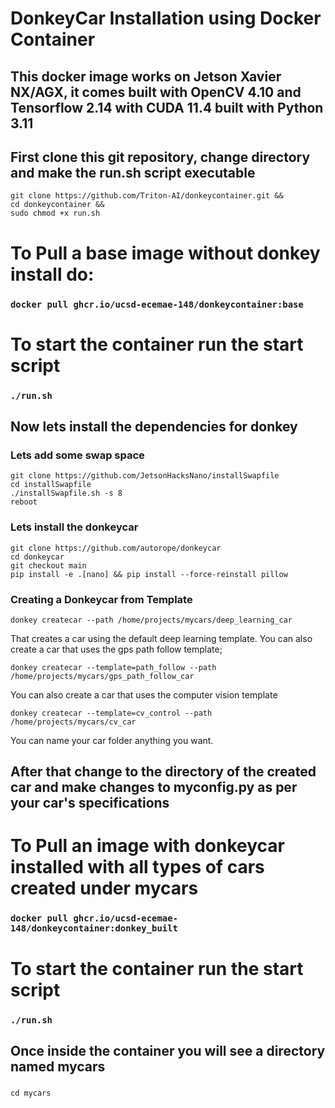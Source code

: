 # DonkeyCar Installation using Docker Container

## This docker image works on Jetson Xavier NX/AGX, it comes built with OpenCV 4.10 and Tensorflow 2.14 with CUDA 11.4 built with Python 3.11

## First clone this git repository, change directory and make the run.sh script executable
```
git clone https://github.com/Triton-AI/donkeycontainer.git && 
cd donkeycontainer && 
sudo chmod +x run.sh
```
# To Pull a base image without donkey install do: 
### ```docker pull ghcr.io/ucsd-ecemae-148/donkeycontainer:base```

# To start the container run the start script
### ```./run.sh```

## Now lets install the dependencies for donkey
### Lets add some swap space
```
git clone https://github.com/JetsonHacksNano/installSwapfile
cd installSwapfile
./installSwapfile.sh -s 8
reboot 
```

### Lets install the donkeycar 
```
git clone https://github.com/autorope/donkeycar
cd donkeycar
git checkout main
pip install -e .[nano] && pip install --force-reinstall pillow
```

### Creating a Donkeycar from Template 

```
donkey createcar --path /home/projects/mycars/deep_learning_car
```
That creates a car using the default deep learning template. You can also create a car that uses the gps path follow template;
```
donkey createcar --template=path_follow --path /home/projects/mycars/gps_path_follow_car
```
You can also create a car that uses the computer vision template
```
donkey createcar --template=cv_control --path /home/projects/mycars/cv_car
```
You can name your car folder anything you want. 

## After that change to the directory of the created car and make changes to myconfig.py as per your car's specifications

# To Pull an image with donkeycar installed with all types of cars created under mycars
### ```docker pull ghcr.io/ucsd-ecemae-148/donkeycontainer:donkey_built```

# To start the container run the start script
### ```./run.sh```

## Once inside the container you will see a directory named mycars

###
```cd mycars```



